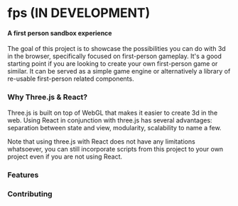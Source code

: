 fps (IN DEVELOPMENT)
====================

#### A first person sandbox experience

The goal of this project is to showcase the possibilities you can do with 3d in the browser, specifically focused on first-person gameplay. It's a good starting point if you are looking to create your own first-person game or similar. It can be served as a simple game engine or alternatively a library of re-usable first-person related components.

### Why Three.js & React?

Three.js is built on top of WebGL that makes it easier to create 3d in the web. Using React in conjunction with three.js has several advantages: separation between state and view, modularity, scalability to name a few.

Note that using three.js with React does not have any limitations whatsoever, you can still incorporate scripts from this project to your own project even if you are not using React.

### Features

### Contributing
